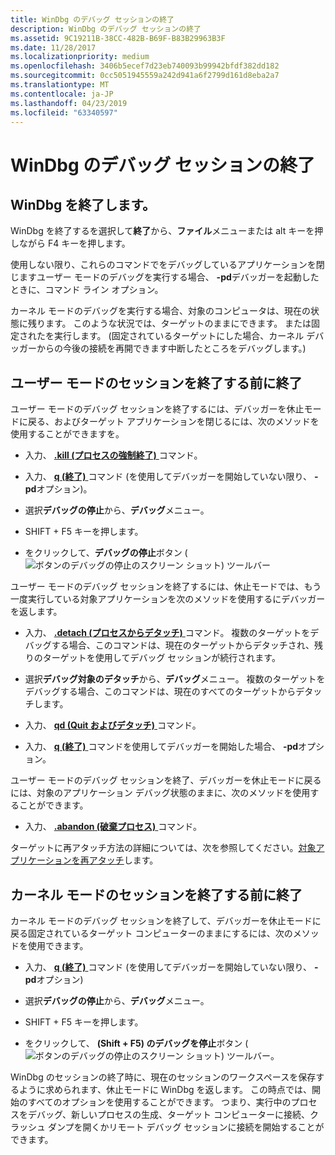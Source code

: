 ```yaml
---
title: WinDbg のデバッグ セッションの終了
description: WinDbg のデバッグ セッションの終了
ms.assetid: 9C19211B-38CC-482B-B69F-B83B29963B3F
ms.date: 11/28/2017
ms.localizationpriority: medium
ms.openlocfilehash: 3406b5ecef7d23eb740093b99942bfdf382dd182
ms.sourcegitcommit: 0cc5051945559a242d941a6f2799d161d8eba2a7
ms.translationtype: MT
ms.contentlocale: ja-JP
ms.lasthandoff: 04/23/2019
ms.locfileid: "63340597"
---
```

# <a name="ending-a-debugging-session-in-windbg"></a>WinDbg のデバッグ セッションの終了


## <a name="span-idexitingwindbgspanspan-idexitingwindbgspanspan-idexitingwindbgspanexiting-windbg"></a><span id="Exiting_WinDbg"></span><span id="exiting_windbg"></span><span id="EXITING_WINDBG"></span>WinDbg を終了します。


WinDbg を終了するを選択して**終了**から、**ファイル**メニューまたは alt キーを押しながら F4 キーを押します。

使用しない限り、これらのコマンドでをデバッグしているアプリケーションを閉じますユーザー モードのデバッグを実行する場合、 **-pd**デバッガーを起動したときに、コマンド ライン オプション。

カーネル モードのデバッグを実行する場合、対象のコンピュータは、現在の状態に残ります。 このような状況では、ターゲットのままにできます。 または固定されたを実行します。 (固定されているターゲットにした場合、カーネル デバッガーからの今後の接続を再開できます中断したところをデバッグします。)

## <a name="span-idendingausermodesessionwithoutexitingspanspan-idendingausermodesessionwithoutexitingspanending-a-user-mode-session-without-exiting"></a><span id="ending_a_user_mode_session_without_exiting"></span><span id="ENDING_A_USER_MODE_SESSION_WITHOUT_EXITING"></span>ユーザー モードのセッションを終了する前に終了


ユーザー モードのデバッグ セッションを終了するには、デバッガーを休止モードに戻る、およびターゲット アプリケーションを閉じるには、次のメソッドを使用することができますを。

-   入力、 [ **.kill (プロセスの強制終了)** ](-kill--kill-process-.md)コマンド。

-   入力、 [ **q (終了)** ](q--qq--quit-.md)コマンド (を使用してデバッガーを開始していない限り、 **-pd**オプション)。

-   選択**デバッグの停止**から、**デバッグ**メニュー。
-   SHIFT + F5 キーを押します。

-   をクリックして、**デバッグの停止**ボタン (![ボタンのデバッグの停止のスクリーン ショット](images/tbstop.png)) ツールバー

ユーザー モードのデバッグ セッションを終了するには、休止モードでは、もう一度実行している対象アプリケーションを次のメソッドを使用するにデバッガーを返します。

-   入力、 [ **.detach (プロセスからデタッチ)** ](-detach--detach-from-process-.md)コマンド。 複数のターゲットをデバッグする場合、このコマンドは、現在のターゲットからデタッチされ、残りのターゲットを使用してデバッグ セッションが続行されます。

-   選択**デバッグ対象のデタッチ**から、**デバッグ**メニュー。 複数のターゲットをデバッグする場合、このコマンドは、現在のすべてのターゲットからデタッチします。

-   入力、 [ **qd (Quit およびデタッチ)** ](qd--quit-and-detach-.md)コマンド。

-   入力、 [ **q (終了)** ](q--qq--quit-.md)コマンドを使用してデバッガーを開始した場合、 **-pd**オプション。

ユーザー モードのデバッグ セッションを終了、デバッガーを休止モードに戻るには、対象のアプリケーション デバッグ状態のままに、次のメソッドを使用することができます。

-   入力、 [ **.abandon (破棄プロセス)** ](-abandon--abandon-process-.md)コマンド。

ターゲットに再アタッチ方法の詳細については、次を参照してください。[対象アプリケーションを再アタッチ](reattaching-to-the-target-application.md)します。

## <a name="span-idendingakernel-modesessionwithoutexitingspanspan-idendingakernel-modesessionwithoutexitingspanspan-idendingakernel-modesessionwithoutexitingspanending-a-kernel-mode-session-without-exiting"></a><span id="Ending_a_Kernel-Mode_Session_Without_Exiting"></span><span id="ending_a_kernel-mode_session_without_exiting"></span><span id="ENDING_A_KERNEL-MODE_SESSION_WITHOUT_EXITING"></span>カーネル モードのセッションを終了する前に終了


カーネル モードのデバッグ セッションを終了して、デバッガーを休止モードに戻る固定されているターゲット コンピューターのままにするには、次のメソッドを使用できます。

-   入力、 [ **q (終了)** ](q--qq--quit-.md)コマンド (を使用してデバッガーを開始していない限り、 **-pd**オプション)

-   選択**デバッグの停止**から、**デバッグ**メニュー。
-   SHIFT + F5 キーを押します。

-   をクリックして、 **(Shift + F5) のデバッグを停止**ボタン (![ボタンのデバッグの停止のスクリーン ショット](images/tbstop.png)) ツールバー。

WinDbg のセッションの終了時に、現在のセッションのワークスペースを保存するように求められます、休止モードに WinDbg を返します。 この時点では、開始のすべてのオプションを使用することができます。 つまり、実行中のプロセスをデバッグ、新しいプロセスの生成、ターゲット コンピューターに接続、クラッシュ ダンプを開くかリモート デバッグ セッションに接続を開始することができます。

 

 





